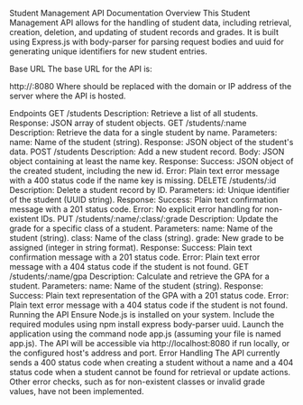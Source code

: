 Student Management API Documentation
Overview
This Student Management API allows for the handling of student data, including retrieval, creation, deletion, and updating of student records and grades. It is built using Express.js with body-parser for parsing request bodies and uuid for generating unique identifiers for new student entries.

Base URL
The base URL for the API is:

http://<hostname>:8080
Where <hostname> should be replaced with the domain or IP address of the server where the API is hosted.

Endpoints
GET /students
Description: Retrieve a list of all students.
Response: JSON array of student objects.
GET /students/:name
Description: Retrieve the data for a single student by name.
Parameters:
name: Name of the student (string).
Response: JSON object of the student's data.
POST /students
Description: Add a new student record.
Body: JSON object containing at least the name key.
Response:
Success: JSON object of the created student, including the new id.
Error: Plain text error message with a 400 status code if the name key is missing.
DELETE /students/:id
Description: Delete a student record by ID.
Parameters:
id: Unique identifier of the student (UUID string).
Response:
Success: Plain text confirmation message with a 201 status code.
Error: No explicit error handling for non-existent IDs.
PUT /students/:name/:class/:grade
Description: Update the grade for a specific class of a student.
Parameters:
name: Name of the student (string).
class: Name of the class (string).
grade: New grade to be assigned (integer in string format).
Response:
Success: Plain text confirmation message with a 201 status code.
Error: Plain text error message with a 404 status code if the student is not found.
GET /students/:name/gpa
Description: Calculate and retrieve the GPA for a student.
Parameters:
name: Name of the student (string).
Response:
Success: Plain text representation of the GPA with a 201 status code.
Error: Plain text error message with a 404 status code if the student is not found.
Running the API
Ensure Node.js is installed on your system.
Include the required modules using npm install express body-parser uuid.
Launch the application using the command node app.js (assuming your file is named app.js).
The API will be accessible via http://localhost:8080 if run locally, or the configured host's address and port.
Error Handling
The API currently sends a 400 status code when creating a student without a name and a 404 status code when a student cannot be found for retrieval or update actions. Other error checks, such as for non-existent classes or invalid grade values, have not been implemented.

